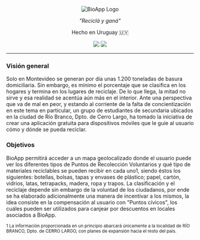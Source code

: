 <div align="center">

![BioApp Logo](https://i.ibb.co/ypBTb8H/hlogo.png)



_"Reciclá y ganá"_

Hecho en Uruguay 🇺🇾

![](https://img.shields.io/badge/Node.js-43853D?style=for-the-badge&logo=node.js&logoColor=white) ![](https://res.cloudinary.com/practicaldev/image/fetch/s--yXd1I4K0--/c_limit%2Cf_auto%2Cfl_progressive%2Cq_auto%2Cw_880/https://img.shields.io/badge/Javascript-323330%3Fstyle%3Dfor-the-badge%26logo%3Djavascript%26logoColor%3DF7DF1E)
</div>



---


### Visión general

Solo en Montevideo se generan por día unas 1.200 toneladas de basura domiciliaria. Sin embargo, es mínimo el porcentaje que se clasifica en los hogares y termina en los lugares de reciclaje. De lo que llega, la mitad no sirve y esa realidad se acentúa aún más en el interior. 
Ante una perspectiva que va de mal en peor, y estando al corriente de la falta de concientización en este tema en particular, un grupo de estudiantes de secundaria ubicados en la ciudad de Río Branco, Dpto. de Cerro Largo, ha tomado la iniciativa de crear una aplicación gratuita para dispositivos móviles que le guíe al usuario cómo y dónde se pueda reciclar.

### Objetivos 

BioApp permitirá acceder a un mapa geolocalizado donde el usuario puede ver los diferentes tipos de Puntos de Recolección Voluntarios y qué tipo de materiales reciclables se pueden recibir en cada uno1, siendo éstos los siguientes: botellas, bolsas, tapas y envases de plástico; papel, cartón, vidrios, latas, tetrapacks, madera, ropa y trapos.
La clasificación y el reciclaje depende sin embargo de la voluntad de los ciudadanos, por ende se ha elaborado adicionalmente una manera de incentivar a los mismos, la idea consiste en la compensación al usuario con "Puntos cívicos", los cuáles pueden ser utilizados para canjear por descuentos en locales asociados a BioApp.

<sub>1 La información proporcionada en un principio abarcará únicamente a la localidad de RÍO BRANCO, Dpto. de CERRO LARGO, con planes de expansión hacia el resto del país.
</sub>
